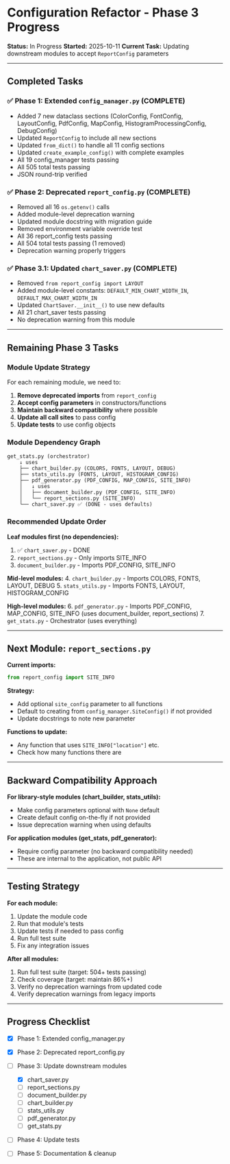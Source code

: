 # Configuration Refactor - Phase 3 Progress

**Status:** In Progress
**Started:** 2025-10-11
**Current Task:** Updating downstream modules to accept `ReportConfig` parameters

---

## Completed Tasks

### ✅ Phase 1: Extended `config_manager.py` (COMPLETE)
- Added 7 new dataclass sections (ColorConfig, FontConfig, LayoutConfig, PdfConfig, MapConfig, HistogramProcessingConfig, DebugConfig)
- Updated `ReportConfig` to include all new sections
- Updated `from_dict()` to handle all 11 config sections
- Updated `create_example_config()` with complete examples
- All 19 config_manager tests passing
- All 505 total tests passing
- JSON round-trip verified

### ✅ Phase 2: Deprecated `report_config.py` (COMPLETE)
- Removed all 16 `os.getenv()` calls
- Added module-level deprecation warning
- Updated module docstring with migration guide
- Removed environment variable override test
- All 36 report_config tests passing
- All 504 total tests passing (1 removed)
- Deprecation warning properly triggers

### ✅ Phase 3.1: Updated `chart_saver.py` (COMPLETE)
- Removed `from report_config import LAYOUT`
- Added module-level constants: `DEFAULT_MIN_CHART_WIDTH_IN`, `DEFAULT_MAX_CHART_WIDTH_IN`
- Updated `ChartSaver.__init__()` to use new defaults
- All 21 chart_saver tests passing
- No deprecation warning from this module

---

## Remaining Phase 3 Tasks

### Module Update Strategy

For each remaining module, we need to:
1. **Remove deprecated imports** from `report_config`
2. **Accept config parameters** in constructors/functions
3. **Maintain backward compatibility** where possible
4. **Update all call sites** to pass config
5. **Update tests** to use config objects

### Module Dependency Graph

```
get_stats.py (orchestrator)
    ↓ uses
    ├── chart_builder.py (COLORS, FONTS, LAYOUT, DEBUG)
    ├── stats_utils.py (FONTS, LAYOUT, HISTOGRAM_CONFIG)
    ├── pdf_generator.py (PDF_CONFIG, MAP_CONFIG, SITE_INFO)
    │   ↓ uses
    │   ├── document_builder.py (PDF_CONFIG, SITE_INFO)
    │   └── report_sections.py (SITE_INFO)
    └── chart_saver.py ✅ (DONE - uses defaults)
```

### Recommended Update Order

**Leaf modules first (no dependencies):**
1. ✅ `chart_saver.py` - DONE
2. `report_sections.py` - Only imports SITE_INFO
3. `document_builder.py` - Imports PDF_CONFIG, SITE_INFO

**Mid-level modules:**
4. `chart_builder.py` - Imports COLORS, FONTS, LAYOUT, DEBUG
5. `stats_utils.py` - Imports FONTS, LAYOUT, HISTOGRAM_CONFIG

**High-level modules:**
6. `pdf_generator.py` - Imports PDF_CONFIG, MAP_CONFIG, SITE_INFO (uses document_builder, report_sections)
7. `get_stats.py` - Orchestrator (uses everything)

---

## Next Module: `report_sections.py`

**Current imports:**
```python
from report_config import SITE_INFO
```

**Strategy:**
- Add optional `site_config` parameter to all functions
- Default to creating from `config_manager.SiteConfig()` if not provided
- Update docstrings to note new parameter

**Functions to update:**
- Any function that uses `SITE_INFO["location"]` etc.
- Check how many functions there are

---

## Backward Compatibility Approach

**For library-style modules (chart_builder, stats_utils):**
- Make config parameters optional with `None` default
- Create default config on-the-fly if not provided
- Issue deprecation warning when using defaults

**For application modules (get_stats, pdf_generator):**
- Require config parameter (no backward compatibility needed)
- These are internal to the application, not public API

---

## Testing Strategy

**For each module:**
1. Update the module code
2. Run that module's tests
3. Update tests if needed to pass config
4. Run full test suite
5. Fix any integration issues

**After all modules:**
1. Run full test suite (target: 504+ tests passing)
2. Check coverage (target: maintain 86%+)
3. Verify no deprecation warnings from updated code
4. Verify deprecation warnings from legacy imports

---

## Progress Checklist

- [x] Phase 1: Extended config_manager.py
- [x] Phase 2: Deprecated report_config.py
- [ ] Phase 3: Update downstream modules
  - [x] chart_saver.py
  - [ ] report_sections.py
  - [ ] document_builder.py
  - [ ] chart_builder.py
  - [ ] stats_utils.py
  - [ ] pdf_generator.py
  - [ ] get_stats.py
- [ ] Phase 4: Update tests
- [ ] Phase 5: Documentation & cleanup

